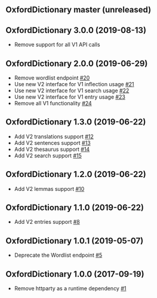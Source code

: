 ## OxfordDictionary master (unreleased)

## OxfordDictionary 3.0.0 (2019-08-13)
- Remove support for all V1 API calls

## OxfordDictionary 2.0.0 (2019-06-29)
- Remove wordlist endpoint
  [\#20](https://github.com/swcraig/oxford-dictionary/pull/20)
- Use new V2 interface for V1 inflection usage
  [\#21](https://github.com/swcraig/oxford-dictionary/pull/21)
- Use new V2 interface for V1 search usage
  [\#22](https://github.com/swcraig/oxford-dictionary/pull/22)
- Use new V2 interface for V1 entry usage
  [\#23](https://github.com/swcraig/oxford-dictionary/pull/23)
- Remove all V1 functionality
  [\#24](https://github.com/swcraig/oxford-dictionary/pull/24)

## OxfordDictionary 1.3.0 (2019-06-22)

- Add V2 translations support
  [\#12](https://github.com/swcraig/oxford-dictionary/pull/12)
- Add V2 sentences support
  [\#13](https://github.com/swcraig/oxford-dictionary/pull/13)
- Add V2 thesaurus support
  [\#14](https://github.com/swcraig/oxford-dictionary/pull/14)
- Add V2 search support
  [\#15](https://github.com/swcraig/oxford-dictionary/pull/15)

## OxfordDictionary 1.2.0 (2019-06-22)

- Add V2 lemmas support
  [\#10](https://github.com/swcraig/oxford-dictionary/pull/10)

## OxfordDictionary 1.1.0 (2019-06-22)

- Add V2 entries support
  [\#8](https://github.com/swcraig/oxford-dictionary/pull/8)

## OxfordDictionary 1.0.1 (2019-05-07)

- Deprecate the Wordlist endpoint
  [\#5](https://github.com/swcraig/oxford-dictionary/pull/5)

## OxfordDictionary 1.0.0 (2017-09-19)

- Remove httparty as a runtime dependency
  [\#1](https://github.com/swcraig/oxford-dictionary/pull/1)


